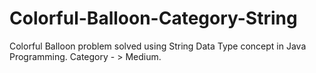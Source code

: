 # Colorful-Balloon-Category-String
Colorful Balloon problem solved using String Data Type concept in Java Programming. Category - > Medium.
